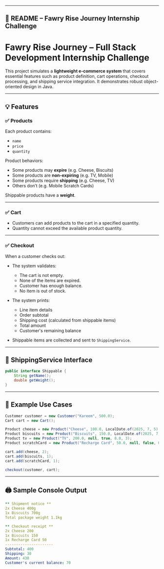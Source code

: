 
---

## 🛒 **README – Fawry Rise Journey Internship Challenge**

# Fawry Rise Journey – Full Stack Development Internship Challenge

This project simulates a **lightweight e-commerce system** that covers essential features such as product definition, cart operations, checkout processing, and shipping service integration. It demonstrates robust object-oriented design in Java.

---

## 💡 Features

### ✅ Products
Each product contains:
- `name`
- `price`
- `quantity`

Product behaviors:
- Some products may **expire** (e.g. Cheese, Biscuits)
- Some products are **non-expiring** (e.g. TV, Mobile)
- Some products require **shipping** (e.g. Cheese, TV)
- Others don’t (e.g. Mobile Scratch Cards)

Shippable products have a **weight**.

---

### ✅ Cart
- Customers can add products to the cart in a specified quantity.
- Quantity cannot exceed the available product quantity.

---

### ✅ Checkout
When a customer checks out:
- The system validates:
  - The cart is not empty.
  - None of the items are expired.
  - Customer has enough balance.
  - No item is out of stock.

- The system prints:
  - Line item details
  - Order subtotal
  - Shipping cost (calculated from shippable items)
  - Total amount
  - Customer's remaining balance

- Shippable items are collected and sent to `ShippingService`.

---

## 🚚 ShippingService Interface

```java
public interface Shippable {
    String getName();
    double getWeight();
}
```
---

## 🧪 Example Use Cases

```java
Customer customer = new Customer("Kareem", 500.0);
Cart cart = new Cart();

Product cheese = new Product("Cheese", 100.0, LocalDate.of(2025, 7, 5), true, 0.2, 10);
Product biscuits = new Product("Biscuits", 150.0, LocalDate.of(2025, 7, 4), true, 0.7, 5);
Product tv = new Product("TV", 200.0, null, true, 8.0, 3);
Product scratchCard = new Product("Recharge Card", 50.0, null, false, 0, 10);

cart.add(cheese, 2);
cart.add(biscuits, 1);
cart.add(scratchCard, 1);

checkout(customer, cart);
```

---

## 🖨️ Sample Console Output

```yaml
** Shipment notice **
2x Cheese 400g
1x Biscuits 700g
Total package weight 1.1kg

** Checkout receipt **
2x Cheese 200
1x Biscuits 150
1x Recharge Card 50
----------------------
Subtotal: 400
Shipping: 30
Amount: 430
Customer's current balance: 70
